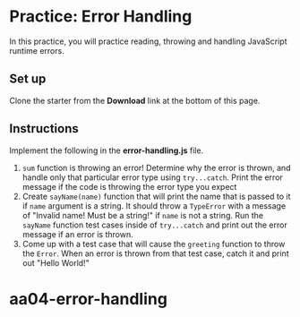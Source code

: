 # Practice: Error Handling

In this practice, you will practice reading, throwing and handling JavaScript
runtime errors.

## Set up

Clone the starter from the **Download** link at the bottom of this page.

## Instructions

Implement the following in the __error-handling.js__ file.

1. `sum` function is throwing an error! Determine why the error is thrown, and
   handle only that particular error type using `try...catch`. Print the error
   message if the code is throwing the error type you expect
2. Create `sayName(name)` function that will print the name that is passed to it
   if `name` argument is a string. It should throw a `TypeError` with a message
   of "Invalid name! Must be a string!" if `name` is not a string. Run the
   `sayName` function test cases inside of `try...catch` and print out the error
   message if an error is thrown.
3. Come up with a test case that will cause the `greeting` function to throw
   the `Error`. When an error is thrown from that test case, catch it and print
   out "Hello World!"
# aa04-error-handling
